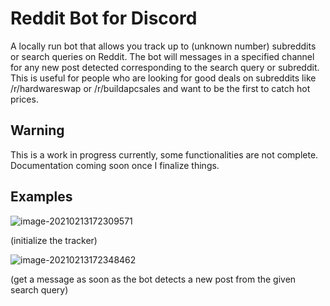 # Reddit Bot for Discord

A locally run bot that allows you track up to (unknown number) subreddits or search queries on Reddit. The bot will messages in a specified channel for any new post detected corresponding to the search query or subreddit. This is useful for people who are looking for good deals on subreddits like /r/hardwareswap or /r/buildapcsales and want to be the first to catch hot prices.

## Warning

This is a work in progress currently, some functionalities are not complete. Documentation coming soon once I finalize things.

## Examples

![image-20210213172309571](https://i.imgur.com/AASfr6c.png)

(initialize the tracker)

![image-20210213172348462](https://i.imgur.com/9gxkKXK.png)

(get a message as soon as the bot detects a new post from the given search query)
